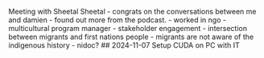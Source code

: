Meeting with Sheetal
Sheetal - congrats on the conversations between me and damien - found out more from the podcast. - worked in ngo - multicultural program manager - stakeholder engagement - intersection between migrants and first nations people - migrants are not aware of the indigenous history - nidoc? ## 2024-11-07
Setup CUDA on PC with IT

